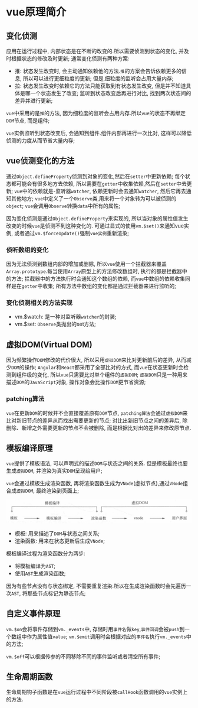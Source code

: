 # vue原理简介

## 变化侦测

应用在运行过程中, 内部状态是在不断的改变的.所以需要侦测到状态的变化, 并及时根据状态的修改及时更新;
通常变化侦测有两种方案:

+ 推: 状态发生改变时, 会主动通知依赖他的方法.`推`的方案会告诉依赖更多的信息, 所以可以进行更细粒度的更新;
  但是,细粒度的监听会占用大量内存;
+ 拉: 状态发生改变时依赖它的方法只能获取到有状态发生改变, 但是并不知道具体是哪一个状态发生了改变;
  监听到状态改变后再进行对比, 找到两次状态间的差异并进行更新;

`vue`中采用的是`推`的方法, 因为细粒度的监听会占用内存.所以`vue`的状态不再绑定`DOM`节点, 而是组件;

`vue`实例监听到状态改变后, 会通知到组件.组件内部再进行一次比对, 这样可以降低侦测的力度从而节省大量内存;

## vue侦测变化的方法

通过`Object.defineProperty`侦测到对象的变化,然后在`setter`中更新依赖;
每个状态都可能会有很多地方去依赖, 所以需要在`getter`中收集依赖,然后在`setter`中去更新;
`vue`中的依赖就是-监听器`watcher`, 依赖更新时会去通知`watcher`, 然后它再去通知其他地方;
`vue`中定义了一个`Observe`类,用来将一个对象转为可以被侦测的`object`;
`vue`会调用`Observe`转换`data`中所有的属性;

因为变化侦测是通过`Object.defineProperty`来实现的, 所以当对象的属性值发生改变的时候`vue`是侦测不到这种变化的.
可通过显式的使用`vm.$set()`来通知vue实例, 或者通过`vm.$forceUpdate()`强制`vue实例`重新渲染;

### 侦听数组的变化

因为无法侦测到数组内部的增加或删除, 所以`vue`使用一个拦截器来覆盖`Array.prototype`.每当使用`Array`原型上的方法修改数组时, 执行的都是拦截器中的方法;
拦截器中的方法执行时会通知这个数组的依赖, 而`vue`中数组的依赖收集同样是在`getter`中收集;
所有方法中数组的变化都是通过拦截器来进行监听的;

### 变化侦测相关的方法实现

+ vm.$watch: 是一种对监听器`watcher`的封装;
+ vm.$set: `Observe`类抛出的set方法;

## 虚拟DOM(Virtual DOM)

因为频繁操作`DOM`修改的代价很大, 所以采用`虚拟DOM`来比对更新前后的差异, 从而减少`DOM`的操作;
`Angular`和`React`都采用了全部比对的方式, 而`vue`在状态更新时会检测到组件级的变化, 所以`vue`只需要比对单个组件的`虚拟DOM`;
`虚拟DOM`只是一种用来描述`DOM`的`JavaScript`对象, 操作对象会比操作`DOM`更节省资源;

### patching算法

`vue`在更新`DOM`的时候并不会直接覆盖原有`DOM`节点, `patching算法`会通过`虚拟DOM`来比对新旧节点的差异从而找出需要更新的节点;
对比出新旧节点之间的差异后, 除删除、新增之外需要更新的节点不会被删除, 而是根据比对出的差异来修改原节点.

## 模板编译原理

`vue`提供了模板语法, 可以声明式的描述`DOM`与状态之间的关系.
但是模板最终也要生成`虚拟DOM`, 并渲染为真实`DOM`呈现给用户;

`vue`会通过模板生成渲染函数, 再将渲染函数生成为`VNode`(虚拟节点),通过`VNode`组合成`虚拟DOM`, 最终渲染到页面上;

![img](./img/CompilationProcess.png)

+ 模板: 用来描述了`DOM`与状态之间关系;
+ 渲染函数: 用来在状态更新后生成`VNode`;

模板编译过程为渲染函数分为两步:

+ 将模板编译为`AST`;
+ 使用`AST`生成渲染函数;

因为有些节点没有与状态绑定, 不需要重复渲染.所以在生成渲染函数时会先遍历一次`AST`, 将那些节点标记为静态节点;

## 自定义事件原理

`vm.$on`会将事件存储到`vm._events`中, 存储时用`事件名`做`key`,`事件回调`会被`push`到一个数组中作为属性值`value`;
`vm.$emit`调用时会根据对应的`事件名`执行`vm._events`中的方法;

`vm.$off`可以根据传参的不同移除不同的事件监听或者清空所有事件;

## 生命周期函数

生命周期钩子函数是在`vue`运行过程中不同阶段被`callHook`函数调用的`vue`实例上的方法.
